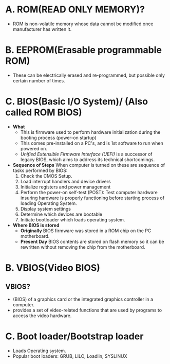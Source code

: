 # A. ROM(READ ONLY MEMORY)?
- ROM is non-volatile memory whose data cannot be modified once manufacturer has written it.

# B. EEPROM(Erasable programmable ROM)
- These can be electrically erased and re-programmed, but possible only certain number of times.

# C. BIOS(Basic I/O System)/ (Also called ROM BIOS)
- **What** 
  - This is firmware used to perform hardware initialization during the booting process (power-on startup)
  - This comes pre-installed on a PC's, and is 1st software to run when powered on.
  - *Unified Extensible Firmware Interface (UEFI)* is a successor of legacy BIOS, which aims to address its technical shortcomings.
- **Sequence of Steps** When computer is turned on these are sequence of tasks performed by BIOS:
  1. Check the CMOS Setup.
  2. Load interrupt handlers and device drivers   
  3. Initialize registers and power management    
  4. Perform the power-on self-test (POST): Test computer hardware insuring hardware is properly functioning before starting process of loading Operating System.
  5. Display system settings    
  6. Determine which devices are bootable    
  7. Initiate bootloader which loads operating system.
- **Where BIOS is stored**
  - **Originally** BIOS firmware was stored in a ROM chip on the PC motherboard.
  - **Present Day** BIOS contents are stored on flash memory so it can be rewritten without removing the chip from the motherboard.  
    
# B. VBIOS(Video BIOS)
## VBIOS?
- (BIOS) of a graphics card or the integrated graphics controller in a computer.
- provides a set of video-related functions that are used by programs to access the video hardware.
    
# C. Boot loader/Bootstrap loader
- Loads Operating system.
- Popular boot loaders: GRUB, LILO, Loadlin, SYSLINUX
